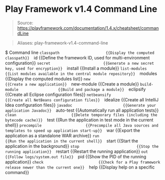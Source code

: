 # Play Framework v1.4 Command Line

> Source: https://playframework.com/documentation/1.4.x/cheatsheet/commandLine

> Aliases: play-framework-v1.4-command-line

$ Command line
    `classpath                     {{Display the computed classpath}} 
    `id                            {{Define the framework ID, used for multi-environment configuration}} 
    `secret                        {{Generate a new secret key, used for encryption}} 
    `install                       {{Install a module}} 
    `list-modules                  {{List modules available in the central module repository}} 
    `modules                       {{Display the computed modules list}} 
    `new                           {{Create a new application}} 
    `new-module                    {{Create a module}} 
    `build-module                  {{Build and package a module}} 
    `eclipsify                     {{Create all Eclipse configuration files}} 
    `netbeansify                   {{Create all NetBeans configuration files}} 
    `idealize                      {{Create all IntelliJ Idea configuration files}} 
    `javadoc                       {{Generate your application Javadoc}} 
    `auto-test                     {{Automatically run all application tests}} 
    `clean                         {{Delete temporary files (including the bytecode cache)}} 
    `test                          {{Run the application in test mode in the current shell}} 
    `precompile                    {{Precompile all Java sources and templates to speed up application start-up}} 
    `war                           {{Export the application as a standalone WAR archive}} 
    `run                           {{Run the application in the current shell}} 
    `start                         {{Start the application in the background}} 
    `stop                          {{Stop the running application}} 
    `restart                       {{Restart the running application}} 
    `out                           {{Follow logs/system.out file}} 
    `pid                           {{Show the PID of the running application}} 
    `check                         {{Check for a Play framework release newer than the current one}} 
    `help                          {{Display help on a specific command}} 

